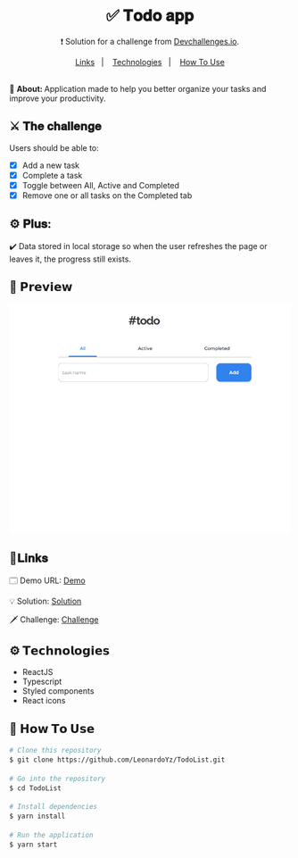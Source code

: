 <h1 align="center">✅ 𝐓𝐨𝐝𝐨 𝐚𝐩𝐩</h1>
<p align="center">
❗ Solution for a challenge from <a href="http://devchallenges.io" target="_blank">Devchallenges.io</a>.
</p>

<div align="center">
  <a href="#links">Links</a>&nbsp;&nbsp;&nbsp;|&nbsp;&nbsp;&nbsp;
  <a href="#technologies">Technologies</a>&nbsp;&nbsp;&nbsp;|&nbsp;&nbsp;&nbsp;
  <a href="#how-to-use">How To Use</a>
</div>
<br />

<div>
  <p>🔎 <strong>About: </strong>Application made to help you better organize your tasks and improve your productivity.</p>
</div>

<div>
  <h2>⚔️ 𝐓𝐡𝐞 𝐜𝐡𝐚𝐥𝐥𝐞𝐧𝐠𝐞</h2>
  <p>Users should be able to:</p>

  - [x] Add a new task
  - [x] Complete a task
  - [x] Toggle between All, Active and Completed
  - [x] Remove one or all tasks on the Completed tab
</div>

<div>
  <h2>⚙️ 𝐏𝐥𝐮𝐬:</h2>
  <p>✔️ Data stored in local storage so when the user refreshes the page or leaves it, the progress still exists.</p>
</div>

<div>
  <h2>👀 𝗣𝗿𝗲𝘃𝗶𝗲𝘄</h2>
  <img src="./readme-files/preview.gif">
</div>

<div>
  <h2 id="links">🔗𝐋𝐢𝐧𝐤𝐬</h2>
  <p>🗔 Demo URL: <a href="" target="_blank">Demo</a></p>
  <p>💡 Solution: <a href="" target="_blank">Solution</a></p>
  <p>🗡️ Challenge: <a href="" target="_blank">Challenge</a></p>
</div>

<h2 id="technologies">⚙️ 𝗧𝗲𝗰𝗵𝗻𝗼𝗹𝗼𝗴𝗶𝗲𝘀</h2>

<ul>
  <li>ReactJS</li>
  <li>Typescript</li>
  <li>Styled components</li>
  <li>React icons</li>
</ul>

<h2 id="how-to-use">📌 𝗛𝗼𝘄 𝗧𝗼 𝗨𝘀𝗲</h2>

```bash
# Clone this repository
$ git clone https://github.com/LeonardoYz/TodoList.git

# Go into the repository
$ cd TodoList

# Install dependencies
$ yarn install

# Run the application
$ yarn start
```